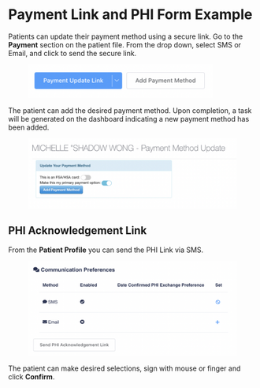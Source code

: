 # Payment Link and PHI Form Example

Patients can update their payment method using a secure link. Go to the **Payment** section on the patient file. From the drop down, select SMS or Email, and click to send the secure link.

<figure><img src="../../.gitbook/assets/image (66).png" alt="" width="375"><figcaption></figcaption></figure>

The patient can add the desired payment method. Upon completion, a task will be generated on the dashboard indicating a new payment method has been added.

<figure><img src="../../.gitbook/assets/image (67).png" alt="" width="563"><figcaption></figcaption></figure>

## PHI Acknowledgement Link

From the **Patient Profile** you can send the PHI Link via SMS.

<figure><img src="../../.gitbook/assets/image (68).png" alt=""><figcaption></figcaption></figure>

The patient can make desired selections, sign with mouse or finger and click **Confirm**.
